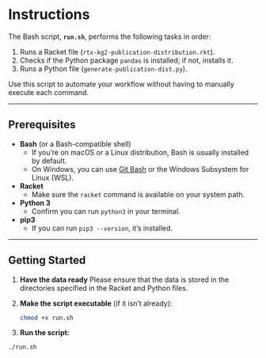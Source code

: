 # Instructions

The Bash script, **`run.sh`**, performs the following tasks in order:

1. Runs a Racket file (`rtx-kg2-publication-distribution.rkt`).
2. Checks if the Python package `pandas` is installed; if not, installs it.
3. Runs a Python file (`generate-publication-dist.py`).

Use this script to automate your workflow without having to manually execute each command.

---

## Prerequisites

- **Bash** (or a Bash-compatible shell)  
  - If you’re on macOS or a Linux distribution, Bash is usually installed by default.  
  - On Windows, you can use [Git Bash](https://git-scm.com/downloads) or the Windows Subsystem for Linux (WSL).
- **Racket**  
  - Make sure the `racket` command is available on your system path.
- **Python 3**  
  - Confirm you can run `python3` in your terminal.
- **pip3**  
  - If you can run `pip3 --version`, it’s installed.

---

## Getting Started

1. **Have the data ready** Please ensure that the data is stored in the directories specified in the Racket and Python files.

2. **Make the script executable** (if it isn’t already):
   ```bash
   chmod +x run.sh

3. **Run the script:**
  ```bash
  ./run.sh
